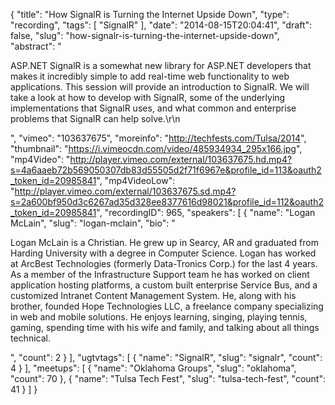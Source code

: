 {
  "title": "How SignalR is Turning the Internet Upside Down",
  "type": "recording",
  "tags": [
    "SignalR"
  ],
  "date": "2014-08-15T20:04:41",
  "draft": false,
  "slug": "how-signalr-is-turning-the-internet-upside-down",
  "abstract": "<p>ASP.NET SignalR is a somewhat new library for ASP.NET developers that makes it incredibly simple to add real-time web functionality to web applications. This session will provide an introduction to SignalR. We will take a look at how to develop with SignalR, some of the underlying implementations that SignalR uses, and what common and enterprise problems that SignalR can help solve.\r\n</p>",
  "vimeo": "103637675",
  "moreinfo": "http://techfests.com/Tulsa/2014",
  "thumbnail": "https://i.vimeocdn.com/video/485934934_295x166.jpg",
  "mp4Video": "http://player.vimeo.com/external/103637675.hd.mp4?s=4a6aaeb72b569050307db83d55505d2f71f6967e&profile_id=113&oauth2_token_id=20985841",
  "mp4VideoLow": "http://player.vimeo.com/external/103637675.sd.mp4?s=2a600bf950d3c6267ad35d328ee8377616d98021&profile_id=112&oauth2_token_id=20985841",
  "recordingID": 965,
  "speakers": [
    {
      "name": "Logan McLain",
      "slug": "logan-mclain",
      "bio": "<p>Logan McLain is a Christian. He grew up in Searcy, AR and graduated from Harding University with a degree in Computer Science. Logan has worked at ArcBest Technologies (formerly Data-Tronics Corp.) for the last 4 years. As a member of the Infrastructure Support team he has worked on client application hosting platforms, a custom built enterprise Service Bus, and a customized Intranet Content Management System. He, along with his brother, founded Hope Technologies LLC, a freelance company specializing in web and mobile solutions. He enjoys learning, singing, playing tennis, gaming, spending time with his wife and family, and talking about all things technical.</p>",
      "count": 2
    }
  ],
  "ugtvtags": [
    {
      "name": "SignalR",
      "slug": "signalr",
      "count": 4
    }
  ],
  "meetups": [
    {
      "name": "Oklahoma Groups",
      "slug": "oklahoma",
      "count": 70
    },
    {
      "name": "Tulsa Tech Fest",
      "slug": "tulsa-tech-fest",
      "count": 41
    }
  ]
}